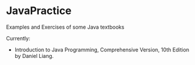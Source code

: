 # JavaPractice
Examples and Exercises of some Java textbooks

Currently:
* Introduction to Java Programming, Comprehensive Version, 10th Edition by Daniel Liang.
